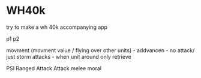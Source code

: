 # WH40k
try to make a wh 40k accompanying app

p1
p2

  movment (movment value / flying over other units)
    - addvancen
      - no attack/ just storm attacks
    - when unit around only retrieve 
  
  PSI
  Ranged Attack
  Attack
  melee
  moral

